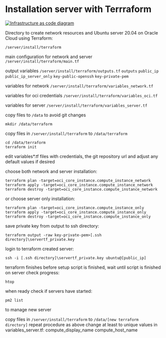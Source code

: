 # Installation server with Terrraform

[![Infrastructure as code diagram](/common/documents/iac_small.webp)](/common/documents/iac.webp)

Directory to create network resources and Ubuntu server 20.04 on Oracle Cloud using Terraform:

`/server/install/terraform`

main configuration for network and server
`/server/install/terraform/main.tf`

output variables
`/server/install/terraform/outputs.tf`
`outputs`
`public_ip`
`public_ip_server_only`
`key-public-openssh`
`key-private-pem`

variables for network
`/server/install/terraform/variables_network.tf`

variables for oci credentials
`/server/install/terraform/variables_oci.tf`

variables for server
`/server/install/terraform/variables_server.tf`

copy files to `/data` to avoid git changes

```
mkdir /data/terraform 
```

copy files in `/server/install/terraform` to `/data/terraform`

```
cd /data/terraform
terraform init
```

edit variables*.tf files with credentials, the git repository url and adjust any default values if desired

choose both network and server installation:

```
terraform plan -target=oci_core_instance.compute_instance_network
terraform apply -target=oci_core_instance.compute_instance_network
terraform destroy -target=oci_core_instance.compute_instance_network
```

or choose server only installation:

```
terraform plan -target=oci_core_instance.compute_instance_only
terraform apply -target=oci_core_instance.compute_instance_only
terraform destroy -target=oci_core_instance.compute_instance_only
```

save private key from output to ssh directory:

```
terraform output -raw key-private-pem>[.ssh directory]\servertf_private.key
```

login to terraform created server:

```
ssh -i [.ssh directory]\servertf_private.key ubuntu@[public_ip]
```

terraform finishes before setup script is finished, wait until script is finished on server
check progress:

```
htop
```

when ready check if servers have started:

```
pm2 list
```


to manage new server

copy files in `/server/install/terraform` to `/data/[new terraform directory]`
repeat procedure as above
change at least to unique values in variables_server.tf:
compute_display_name
compute_host_name